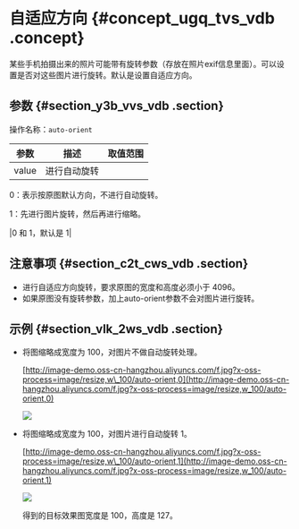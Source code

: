 # 自适应方向 {#concept_ugq_tvs_vdb .concept}

某些手机拍摄出来的照片可能带有旋转参数（存放在照片exif信息里面）。可以设置是否对这些图片进行旋转。默认是设置自适应方向。

## 参数 {#section_y3b_vvs_vdb .section}

操作名称：`auto-orient`

|参数|描述|取值范围|
|--|--|----|
|value| 进行自动旋转

 0：表示按原图默认方向，不进行自动旋转。

 1：先进行图片旋转，然后再进行缩略。

 |0 和 1，默认是 1|

## 注意事项 {#section_c2t_cws_vdb .section}

-   进行自适应方向旋转，要求原图的宽度和高度必须小于 4096。
-   如果原图没有旋转参数，加上auto-orient参数不会对图片进行旋转。

## 示例 {#section_vlk_2ws_vdb .section}

-   将图缩略成宽度为 100，对图片不做自动旋转处理。

    [http://image-demo.oss-cn-hangzhou.aliyuncs.com/f.jpg?x-oss-process=image/resize,w\_100/auto-orient,0](http://image-demo.oss-cn-hangzhou.aliyuncs.com/f.jpg?x-oss-process=image/resize,w_100/auto-orient,0)

    ![](http://static-aliyun-doc.oss-cn-hangzhou.aliyuncs.com/assets/img/4776/15338720722507_zh-CN.jpg)

-   将图缩略成宽度为 100，对图片进行自动旋转 1。

    [http://image-demo.oss-cn-hangzhou.aliyuncs.com/f.jpg?x-oss-process=image/resize,w\_100/auto-orient,1](http://image-demo.oss-cn-hangzhou.aliyuncs.com/f.jpg?x-oss-process=image/resize,w_100/auto-orient,1)

    ![](http://static-aliyun-doc.oss-cn-hangzhou.aliyuncs.com/assets/img/4776/15338720722508_zh-CN.jpg)

    得到的目标效果图宽度是 100，高度是 127。


